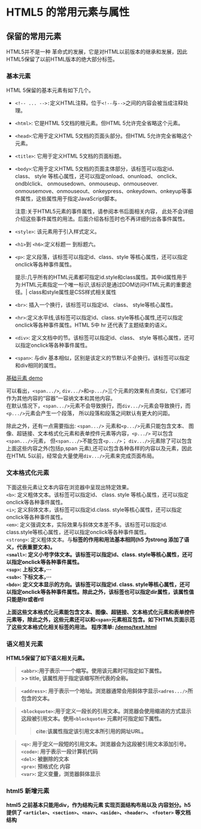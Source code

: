 # HTML5 的常用元素与属性

## 保留的常用元素
HTML5并不是一种 革命式的发展，它是对HTML以前版本的继承和发展，因此HTML5保留了以前HTML版本的绝大部分标签。

### 基本元素
HTML 5保留的基本元素有如下几个。

- `<!-- ... -->:`定义HTML注释。位于`<!--`与`-->`之间的内容会被当成注释处理。
- `<html>`: 它是HTML 5文档的根元素。但HTML 5允许完全省略这个元素。
- `<head>`:它用于定义HTML 5文档的页面头部分。但HTML 5允许完全省略这个元素。
- `<title>`: 它用于定义HTML 5文档的页面标题。
- `<body>`:它用于定义HTML 5文档的页面主体部分，该标签可以指定id、class、 style
等核心属性，还可以指定onload、onunload、 onclick、 ondblclick、 onmousedown、onmouseup、onmouseover. onmousemove、onmouseout、onkeypress、onkeydown、onkeyup等事件属性，这些属性用于指定JavaScript脚本。

    注意:关于HTML5元素的事件属性，请参阅本书后面相关内容， 此处不会详细
    介绍这些事件属性的用法。后面介绍各标签时也不再详细列出各事件属性。
- `<style>`: 该元素用于引入样式定义。
- `<h1>`到 `<h6>`:定义标题一 到标题六。
- `<p>`: 定义段落，该标签可以指定id、class、style 等核心属性，还可以指定onclick等各种事件属性。

    提示:几乎所有的HTML元素都可指定id.style和class属性。其中id属性用于为:HTML元素指定一个唯一标识,该标识是通过DOM访问HTML元素的重要途径。| class和style属性是CSS样式相关属性

- `<br>`: 插入一个换行，该标签可以指定id、 class、 style等核心属性。
- `<hr>`:定义水平线,该标签可以指定id、class. style等核心属性,还可以指定onclick等各种事件属性。HTML 5中 hr 还代表了主题结束的语义。
- `<div>`: 定义文档中的节。该标签可以指定id、class、 style 等核心属性，还可以指定onclick等各种事件属性。
- `<span>`: 与div 基本相似，区别是该定义的节默认不会换行。该标签可以指定和div相同的属性。  

[基础元素 demo](../demo/base.html)   

可以看出，`<span.../>`, `div.../>`和`<p.../>`三个元素的效果有点类似，它们都可作为其他内容的“容器”一容纳文本和其他内容。   
在默认情况下，`<span.../>`元素不会导致换行，而`div.../>`元素会导致换行，而`<p.../>`元素会产生一个段落， 所以段落和段落之间默认有更大的问距。  

除此之外，还有一点需要指出: `<span.../>` 元素和`<p.../>`元素只能包含文本、 图像、超链接、文本格式化元素和表单控件元素等内容，`<p.../>` 可以包含`<span.../>`元素， 但`<span.../>`不能包含`<p.../>`； `div.../>`元素除了可以包含上面这些内容之外(包括p,span 元素),还可以包含各种各样的内容以及元素，因此在HTML 5以前，经常会大量使用`div.../>`元素来完成页面布局。  

### 文本格式化元素  

下面这些元素让文本内容在浏览器中呈现出特定效果。  
`<b>`: 定义粗体文本。该标签可以指定id、 class. style 等核心属性，还可以指定onclick等各种事件属性。  
`<i>`; 定义斜体文本，该标签可以指定id.class. style等核心属性，还可以指定onclick等各种事件属性。  
`<em>`: 定义强调文本，实际效果与斜体文本差不多。该标签可以指定id. class.style等核心属性，还可以指定onclick等各种事件属性。  
`<strong>`: 定义粗体文本。与<b>标签的作用和用法基本相同(h5 为strong 添加了语义，代表重要文本)。  
`<small>`: 定义小号字体文本。该标签可以指定id、class. style等核心属性，还可以指定onclick等各种事件属性。  
`<sup>`: 上标文本，···  
`<sub>`: 下标文本，···  
`<bdo>`: 定义文本显示的方向。该标签可以指定id. class. style等核心属性，还可
以指定onclick等各种事件属性。除此之外，该标签也可以指定dir属性，该属性值只能是Itr或者rtI  

上面这些文本格式化元素能包含文本、图像、超链接、文本格式化元素和表单控件元素等，除此之外，这些元素还可以和`<span>`元素相互包含。如下HTML页面示范了这些文本格式化相关标签的用法。
程序清单: [/demo/text.html](../demo/text.html)  


### 语义相关元素  

HTML5保留了如下语义相关元素。
> `<abbr>`:用于表示一一个缩写。使用该元素时可指定如下属性。  
    >> title, 该属性用于指定该缩写所代表的全称。

> `<address>`: 用于表示一个地址。浏览器通常会用斜体字显示`<adres.../>`所包含的文本。

> `<blockquote>`:用于定义一段长的引用文本。浏览器会使用缩进的方式显示这段被引用文本。使用`<blockquote>` 元素时可指定如下属性。  
>> cite:该属性指定该引用文本所引用的网址URL。

> `<q>`: 用于定义一段短的引用文本。浏览器会为这段被引用文本添加引号。  
> `<code>`: 用于表示一段计算机代码  
> `<del>`: 被删除的文本  
> `<pre>`: 预格式化 内容  
> `<var>`: 定义变量，浏览器斜体显示

### html5 新增元素  

html5 之前基本只能用div，作为结构元素 实现页面结构布局以及 内容划分。h5 提供了 `<article>`、`<section>`、`<nav>`、`<aside>`、`<header>`、 `<footer>` 等文档结构

